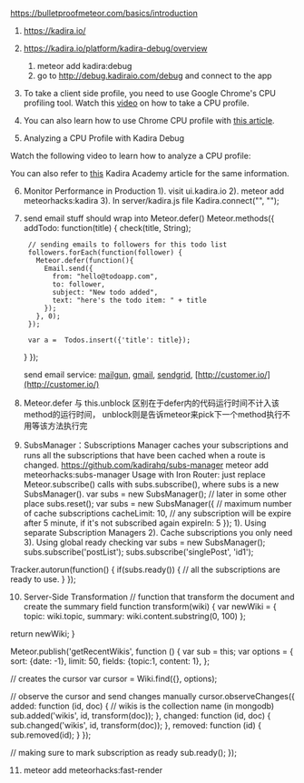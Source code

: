 https://bulletproofmeteor.com/basics/introduction

1. https://kadira.io/

2. https://kadira.io/platform/kadira-debug/overview
    1) meteor add kadira:debug
    2) go to http://debug.kadiraio.com/debug and connect to the app

3. To take a client side profile, you need to use Google Chrome's CPU profiling tool. Watch this [video](https://kadira.io/platform/kadira-debug/cpu-profiling/taking-a-client-profile) on how to take a CPU profile.

4. You can also learn how to use Chrome CPU profile with [this article](https://developer.chrome.com/devtools/docs/cpu-profiling).

5. Analyzing a CPU Profile with Kadira Debug

Watch the following video to learn how to analyze a CPU profile:

You can also refer to [this](https://kadira.io/academy/analyze-meteor-cpu-profile/) Kadira Academy article for the same information.

6. Monitor Performance in Production
  1). visit ui.kadira.io
  2). meteor add meteorhacks:kadira
  3). In server/kadira.js file
          Kadira.connect("<appId>", "<appSecret>");

7. send email stuff should wrap into Meteor.defer()
    Meteor.methods({
      addTodo: function(title) {
        check(title, String);

        // sending emails to followers for this todo list
        followers.forEach(function(follower) {
          Meteor.defer(function(){
            Email.send({
              from: "hello@todoapp.com",
              to: follower,
              subject: "New todo added",
              text: "here's the todo item: " + title
            });
          }, 0);
        });

        var a =  Todos.insert({'title': title});
      }
    });

    send email service:
      [mailgun](http://documentation.mailgun.com/api-sending.html#sending),
      [gmail](https://developers.google.com/gmail/api/overview),
      [sendgrid](https://sendgrid.com/docs/API_Reference/Web_API/index.html),
      [http://customer.io/](http://customer.io/)

8. Meteor.defer 与 this.unblock 区别在于defer内的代码运行时间不计入该method的运行时间，
    unblock则是告诉meteor来pick下一个method执行不用等该方法执行完

9. SubsManager：Subscriptions Manager caches your subscriptions and runs all the subscriptions that have been cached when a route is changed.
  https://github.com/kadirahq/subs-manager
  meteor add meteorhacks:subs-manager
  Usage with Iron Router: just replace Meteor.subscribe() calls with subs.subscribe(), where subs is a new SubsManager().
  var subs = new SubsManager();
  // later in some other place
  subs.reset();
  var subs = new SubsManager({
    // maximum number of cache subscriptions
    cacheLimit: 10,
    // any subscription will be expire after 5 minute, if it's not subscribed again
    expireIn: 5
  });
  1). Using separate Subscription Managers
  2). Cache subscriptions you only need
  3). Using global ready checking
  var subs = new SubsManager();
  subs.subscribe('postList');
  subs.subscribe('singlePost', 'id1');

  Tracker.autorun(function() {
    if(subs.ready()) {
      // all the subscriptions are ready to use.
    }
  });

10. Server-Side Transformation
// function that transform the document and create the summary field
function transform(wiki) {
var newWiki = {
  topic: wiki.topic,
  summary: wiki.content.substring(0, 100)
};

return newWiki;
}

Meteor.publish('getRecentWikis', function () {
var sub = this;
var options = {
  sort: {date: -1},
  limit: 50,
  fields: {topic:1, content: 1},
};

// creates the cursor
var cursor = Wiki.find({}, options);

// observe the cursor and send changes manually
cursor.observeChanges({
  added: function (id, doc) {
    // wikis is the collection name (in mongodb)
    sub.added('wikis', id, transform(doc));
  },
  changed: function (id, doc) {
    sub.changed('wikis', id, transform(doc));
  },
  removed: function (id) {
    sub.removed(id);
  }
});

// making sure to mark subscription as ready
sub.ready();
});

11. meteor add meteorhacks:fast-render
